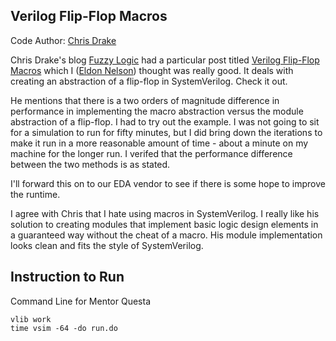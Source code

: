 ## Verilog Flip-Flop Macros

Code Author: [Chris Drake](https://github.com/cjdrake)

Chris Drake's blog [Fuzzy Logic](http://cjdrake.github.io) had a particular post titled [Verilog Flip-Flop Macros](http://cjdrake.github.io/verilog-flip-flop-macros.html) which I ([Eldon Nelson](http://tenthousandfailures.com)) thought was really good.  It deals with creating an abstraction of a flip-flop in SystemVerilog.  Check it out.

He mentions that there is a two orders of magnitude difference in performance in implementing the macro abstraction versus the module abstraction of a flip-flop.  I had to try out the example.  I was not going to sit for a simulation to run for fifty minutes, but I did bring down the iterations to make it run in a more reasonable amount of time - about a minute on my machine for the longer run.  I verifed that the performance difference between the two methods is as stated.

I'll forward this on to our EDA vendor to see if there is some hope to improve the runtime.

I agree with Chris that I hate using macros in SystemVerilog.  I really like his solution to creating modules that implement basic logic design elements in a guaranteed way without the cheat of a macro.  His module implementation looks clean and fits the style of SystemVerilog.

## Instruction to Run

Command Line for Mentor Questa
```
vlib work
time vsim -64 -do run.do
```
